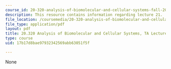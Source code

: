 ```yaml
---
course_id: 20-320-analysis-of-biomolecular-and-cellular-systems-fall-2012
description: This resource contains information regarding lecture 21.
file_location: /coursemedia/20-320-analysis-of-biomolecular-and-cellular-systems-fall-2012/17b17d8bae97932342569abb63051f5f_MIT20_320F12_Lecture21.pdf
file_type: application/pdf
layout: pdf
title: 20.320 Analysis of Biomolecular and Cellular Systems, TA Lecture Note 21
type: course
uid: 17b17d8bae97932342569abb63051f5f

---
```

None